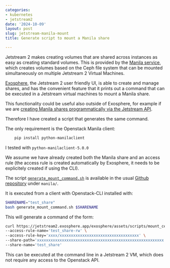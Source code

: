 ```yaml
---
categories:
- kubernetes
- jetstream2
date: '2024-10-09'
layout: post
slug: jetstream-manila-mount
title: Generate script to mount a Manila share

---
```


Jetstream 2 makes creating volumes that are shared across instances as easy as creating standard volumes.
This is provided by the [Manila service](https://docs.jetstream-cloud.org/general/manila/), which creates volumes based on the Ceph file system that can be mounted simultaneously on multiple Jetstream 2 Virtual Machines.

[Exosphere](https://jetstream2.exosphere.app/), the Jetstream 2 user friendly UI, is able to create and manage shares, and has the convenient feature that it prints out a command that can be executed in a Jetstream virtual machines to mount a Manila share.

This functionality could be useful also outside of Exosphere, for example if we are [creating Manila shares programmatically via the Jetstream API](https://docs.jetstream-cloud.org/ui/cli/manila/).

Therefore I have created a script that generates the same command.

The only requirement is the Openstack Manila client:

```bash
    pip install python-manilaclient
```

I tested with `python-manilaclient-5.0.0`

We assume we have already created both the Manila share and an access rule (the access rule is created automatically by Exosphere, it needs to be explicitely created if using the CLI).

The script [`generate_mount_command.sh`](https://github.com/zonca/jupyterhub-deploy-kubernetes-jetstream/blob/master/manila/generate_mount_command.sh) is available in the usual [Github repository](https://github.com/zonca/jupyterhub-deploy-kubernetes-jetstream) under `manila/`.

It is executed from a client with Openstack-CLI installed with:

```bash
SHARENAME="test_share"
bash generate_mount_command.sh $SHARENAME
```

This will generate a command of the form:

```bash
curl https://jetstream2.exosphere.app/exosphere/assets/scripts/mount_ceph.py | sudo python3 - mount \
--access-rule-name='test_share-rw' \
--access-rule-key='xxxx/xxxxxxxxxxxxxxxxxxxxxxxxxxxxxxxxxxx' \
--share-path='xxxxxxxxxxxxxxxxxxxxxxxxxxxxxxxxxxxxxxxxxxxxxxxxxxxxxxxx' \
--share-name='test_share'
```

This can be executed at the command line in a Jetstream 2 VM, which does not require any access to the Openstack API.
